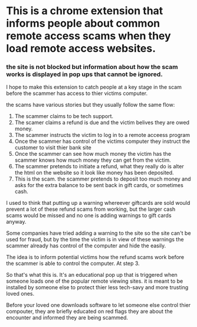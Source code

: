 # This is a chrome extension that informs people about common remote access scams when they load remote access websites. 

### the site is not blocked but information about how the scam works is displayed in pop ups that cannot be ignored.

I hope to make this extension to catch people at a key stage in the scam before the scammer has access to thier victims computer.

the scams have various stories but they usually follow the same flow:
1. The scammer claims to be tech support.
2. The scamer claims a refund is due and the victim belives they are owed money.
3. The scammer instructs the victim to log in to a remote acceess program
4. Once the scammer has control of the victims computer they instruct the customer to visit thier bank site
5. Once the scammer can see how much money the victim has the scammer knows how much money they can get from the victim.
6. The scammer pretends to initiate a refund, what they really do is alter the html on the website so it look like money has been deposited.
7. This is the scam. the scammer pretends to deposit too much money and asks for the extra balance to be sent back in gift cards, or sometimes cash.



I used to think that putting up a warning whereever giftcards are sold would prevent a lot of these refund scams from working, but the larger cash scams would be missed and no one is adding warnings to gift cards anyway.

Some companies have tried adding a warning to the site so the site can't be used for fraud, but by the time the victim is in view of these warnings the scammer already has control of the computer and hide the easily.

The idea is to inform potential victims how the refund scams work before the scammer is able to control the computer. At step 3.

So that's what this is. It's an educational pop up that is triggered when someone loads one of the popular remote viewing sites. it is meant to be installed by someone else to protect thier less tech-savy and more trusting loved ones.

Before your loved one downloads software to let someone else control thier compouter, they are briefly educated on red flags they are about the encounter and informed they are being scammed.
